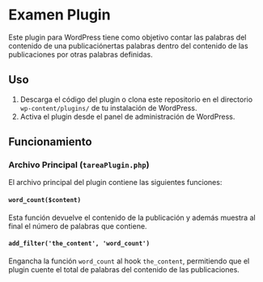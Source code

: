 # Examen Plugin

Este plugin para WordPress tiene como objetivo contar las palabras del contenido de una publicaciónertas palabras dentro del contenido de las publicaciones por otras palabras definidas.

## Uso

1. Descarga el código del plugin o clona este repositorio en el directorio `wp-content/plugins/` de tu instalación de WordPress.
2. Activa el plugin desde el panel de administración de WordPress.

## Funcionamiento

### Archivo Principal (`tareaPlugin.php`)

El archivo principal del plugin contiene las siguientes funciones:

#### `word_count($content)`

Esta función devuelve el contenido de la publicación y además muestra al final el número de palabras que contiene.

#### `add_filter('the_content', 'word_count')`

Engancha la función `word_count` al hook `the_content`, permitiendo que el plugin cuente el total de palabras del contenido de las publicaciones.


